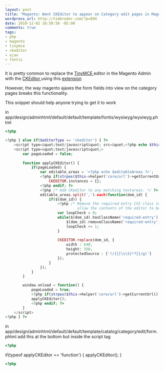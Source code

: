 ```yaml
--- 
layout: post
title: "Magento: Want CKEditor to appear on Category edit pages in Magento?"
wordpress_url: http://timbroder.com/?p=694
date: 2010-12-02 16:50:50 -05:00
comments: true
tags: 
- php
- magento
- tinymce
- ckeditor
- ajax
- fontis
---
```

It is pretty common to replace the <a href="http://tinymce.moxiecode.com/" target="_blank">TinyMCE </a>editor in the Magento Admin with the <a href="http://ckeditor.com/" target="_blank">CKEditor </a>using this <a href="http://www.magentocommerce.com/magento-connect/Fontis/extension/586/fontis-wysiwyg-editor" target="_blank">extension</a>

However, the way magento ajaxes the form fields into view on the category pages breaks this functionality.

This snippet should help anyone trying to get it to work

in app/design/adminhtml/default/default/template/fontis/wysiwyg/wysiwyg.phtml
``` php
<?php

<?php } else if($editorType == 'ckeditor') { ?>
    <script type=&quot;text/javascript&quot; src=&quot;<?php echo $this->getJsUrl() ?>fontis/ckeditor/ckeditor.js&quot;></script>
    <script type=&quot;text/javascript&quot;>
    	var pageLoaded = false;
	
        function applyCKEditor() {
        	if(pageLoaded) {
	            var editable_areas = '<?php echo $editableAreas ?>';
	            <?php if(strpos($this->helper('core/url')->getCurrentUrl(), 'catalog_category') != false): ?>
	            	CKEDITOR.instances = {};
	            <?php endif; ?>
	            <?php /* Add CKeditor to any matching textareas. */ ?>
	            editable_areas.split(',').each(function(dom_id) {
	                if($(dom_id)) {
	                    <?php /* Remove the required-entry CSS class so Magento will
	                             allow the contents of the editor to be submitted. */ ?>
	                    var loopCheck = 0;
	                    while($(dom_id).hasClassName('required-entry') &amp;&amp; loopCheck < 10) {
	                        $(dom_id).removeClassName('required-entry');
	                        loopCheck += 1;
	                    }
	
	                    CKEDITOR.replace(dom_id, {
	                        width : 640,
	                        height: 350,
	                        protectedSource : ['(/{{[\s\S]*?}}/g)']                    
	                    });                    
	                }
	            });
	    	}
        }        

	    window.onload = function() {
	    	pageLoaded = true;
	    	<?php if(strpos($this->helper('core/url')->getCurrentUrl(), 'catalog_category') === false): ?>
	    	applyCKEditor();
	    	<?php endif; ?>
	    }
    </script>
<?php } ?>
```


in app/design/adminhtml/default/default/template/catalog/category/edit/form.phtml add this at the bottom but inside the script tag
``` php
<?php
```

if(typeof applyCKEditor == 'function') {
	applyCKEditor();
}
``` php
<?php
```
